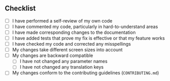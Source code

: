 ## Checklist

-   [ ] I have performed a self-review of my own code
-   [ ] I have commented my code, particularly in hard-to-understand areas
-   [ ] I have made corresponding changes to the documentation
-   [ ] I have added tests that prove my fix is effective or that my feature works
-   [ ] I have checked my code and corrected any misspellings
-   [ ] My changes take different screen sizes into account
-   [ ] My changes are backward compatible
    -   [ ] I have not changed any parameter names
    -   [ ] I have not changed any translation keys
-   [ ] My changes conform to the contributing guidelines (`CONTRIBUTING.md`)
